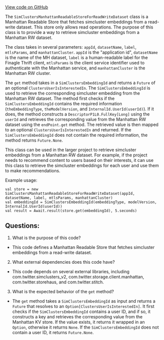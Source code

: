 [View code on GitHub](https://github.com/misbahsy/the-algorithm/src/scala/com/twitter/simclusters_v2/summingbird/stores/SimClustersManhattanReadableStoreForReadWriteDataset.scala)

The `SimClustersManhattanReadableStoreForReadWriteDataset` class is a Manhattan Readable Store that fetches simcluster embeddings from a read-write dataset. This store only allows read operations. The purpose of this class is to provide a way to retrieve simcluster embeddings from a Manhattan RW dataset. 

The class takes in several parameters: `appId`, `datasetName`, `label`, `mtlsParams`, and `manhattanCluster`. `appId` is the "application id", `datasetName` is the name of the MH dataset, `label` is a human-readable label for the Finagle Thrift client, `mtlsParams` is the client service identifier used to authenticate with the Manhattan service, and `manhattanCluster` is the Manhattan RW cluster. 

The `get` method takes in a `SimClustersEmbeddingId` and returns a `Future` of an optional `ClustersUserIsInterestedIn`. The `SimClustersEmbeddingId` is used to retrieve the corresponding simcluster embedding from the Manhattan RW dataset. The method first checks if the `SimClustersEmbeddingId` contains the required information (`theEmbeddingType`, `theModelVersion`, and `InternalId.UserId(userId)`). If it does, the method constructs a `DescriptorP1L0.FullKey[Long]` using the `userId` and retrieves the corresponding value from the Manhattan RW dataset using the `endPoint.get` method. The retrieved value is then mapped to an optional `ClustersUserIsInterestedIn` and returned. If the `SimClustersEmbeddingId` does not contain the required information, the method returns `Future.None`.

This class can be used in the larger project to retrieve simcluster embeddings from a Manhattan RW dataset. For example, if the project needs to recommend content to users based on their interests, it can use this class to retrieve the simcluster embeddings for each user and use them to make recommendations. 

Example usage:
```
val store = new SimClustersManhattanReadableStoreForReadWriteDataset(appId, datasetName, label, mtlsParams, manhattanCluster)
val embeddingId = SimClustersEmbeddingId(embeddingType, modelVersion, InternalId.UserId(userId))
val result = Await.result(store.get(embeddingId), 5.seconds)
```
## Questions: 
 1. What is the purpose of this code?
- This code defines a Manhattan Readable Store that fetches simcluster embeddings from a read-write dataset.

2. What external dependencies does this code have?
- This code depends on several external libraries, including com.twitter.simclusters_v2, com.twitter.storage.client.manhattan, com.twitter.storehaus, and com.twitter.stitch.

3. What is the expected behavior of the `get` method?
- The `get` method takes a `SimClustersEmbeddingId` as input and returns a `Future` that resolves to an `Option[ClustersUserIsInterestedIn]`. It first checks if the `SimClustersEmbeddingId` contains a user ID, and if so, it constructs a key and retrieves the corresponding value from the Manhattan KV store. If the value exists, it returns it wrapped in an `Option`, otherwise it returns `None`. If the `SimClustersEmbeddingId` does not contain a user ID, it returns `Future.None`.